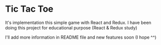 # Tic Tac Toe

It's implementation this simple game with React and Redux. I have been doing this project for educational purpose (React & Redux study)

I'll add more information in README file and new features soon (I hope ^^) 